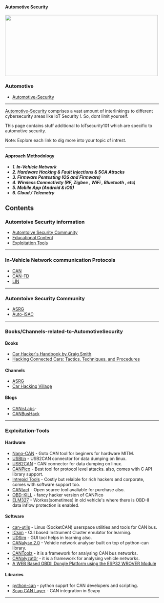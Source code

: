 #### Automotive Security

<img src="https://raw.githubusercontent.com/V33RU/IoTSecurity101/master/Automotive/car.png" width="500" height="200" />


### Automotive
  - [Automotive-Security](https://github.com/V33RU/IoTSecurity101/blob/master/Automotive-Security.md)

  **************************************

[Automotive-Security](https://github.com/V33RU/IoTSecurity101/blob/master/Automotive/Automotive-security.md) comprises a vast amount of interlinkings to different cybersecurity areas like IoT Security !. So, dont limit yourself.

This page contains stuff additional to IoTsecurity101 which are specific to automotive security.

Note: Explore each link to dig more into your topic of intrest.

********************************************************************************************************************************
#### Approach Methodology

 - ***1. In-Vehicle Network***
 - ***2. Hardware Hacking & Fault Injections & SCA Attacks***
 - ***3. Firmware Pentesting (OS and Firmware)***
 - ***4. Wireless Connectivity (RF, Zigbee , WiFi , Bluetooth , etc)***
 - ***5. Mobile App (Android & iOS)***
 - ***6. Cloud / Telemetry***
 
 
## Contents 
### Automtoive Security information
   - [Automtoive Security Community](#Chat-groups-for-Automotive-Security)
   - [Educational Content](#Books/Channels-related-to-AutomotiveSecurity)
   - [Exploitation Tools](#Exploitation-Tools)

********************************************************************************
### In-Vehicle Network communication Protocols
- [CAN](https://en.wikipedia.org/wiki/CAN_bus)
- [CAN-FD](https://en.wikipedia.org/wiki/CAN_FD)
- [LIN](https://en.wikipedia.org/wiki/Local_Interconnect_Network)

********************************************************************************************************************************
### Automtoive Security Community
- [ASRG](asrg,io)
- [Auto-ISAC](https://automotiveisac.com/)

********************************************************************************************************************************
### Books/Channels-related-to-AutomotiveSecurity
#### Books
- [Car Hacker's Handbook by Craig Smith](https://nostarch.com/carhacking)
- [Hacking Connected Cars: Tactics, Techniques, and Procedures](https://onlinelibrary.wiley.com/doi/book/10.1002/9781119491774)

#### Channels
- [ASRG](https://www.youtube.com/@automotivesecurityresearch1613)
- [Car Hacking Village](https://www.youtube.com/@carhackingvillage)

#### Blogs
- [CANisLabs](https://kentindell.github.io/)-
- [CANBusHack](https://canbushack.com/blog/)


*************************************************************************************
### Exploitation-Tools
#### Hardware
- [Nano-CAN](https://github.com/mintynet/nano-can) - Goto CAN tool for beginers for hardware MITM.
- [USBtin](http://www.fischl.de/usbtin/) - USB2CAN connector for data dumping on linux.
- [USB2CAN](http://www.8devices.com/products/usb2can/) - CAN connector for data dumping on linux.
- [CANPico](https://canislabs.com/canpico/) - Best tool for protocol level attacks. also, comes with C API library support.
- [Intrepid Tools](http://store.intrepidcs.com/) - Costly but relaible for rich hackers and corporate, comes with software support too.
- [CANtact](http://linklayer.github.io/cantact/) - Open source tool avaliable for purchase also.
- [OBD-KILL](https://store.intrepidcs.com/product/chv-badge-30) - fancy hacker version of CANPico
- [ELM327](https://www.elmelectronics.com/obdic.html) - Workes(sometimes) in old vehicle's where there is OBD-II data inflow protection is enabled.

#### Software
- [can-utils](https://github.com/linux-can/can-utils) - Linus (SocketCAN) userspace utilities and tools for CAN bus.
- [ICsim](https://github.com/zombieCraig/ICSim/) - CLI based Instrument Cluster emulator for learning.
- [UDSim](https://github.com/zombieCraig/UDSim/) - GUI tool helps in learning also.
- [CANalyse 2.0](https://github.com/canalyse/CANalyse-2.0) - Vehicle network analyser built on top of python-can library.
- [CANToolz](https://github.com/eik00d/CANToolz) - it is a framework for analysing CAN bus networks.
- [CANalyzat0r](https://github.com/schutzwerk/CANalyzat0r) - it is a framework for analysing vehicle networks.
- [A WEB Based OBDII Dongle Platform using the ESP32 WROVER Module](https://github.com/EQMOD/EQM_OBDWEB)

#### Libraries
- [python-can](https://pypi.org/project/python-can/) - python supprt for CAN developers and scripting.
- [Scap CAN Layer](https://dissec.to/kb/chapters/can/can-scapy.html) - CAN integration in Scapy

**************************************************************************

 

  
